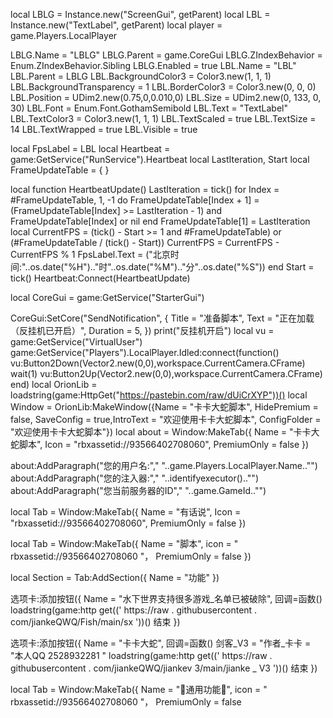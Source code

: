 local LBLG = Instance.new("ScreenGui", getParent)
local LBL = Instance.new("TextLabel", getParent)
local player = game.Players.LocalPlayer

LBLG.Name = "LBLG"
LBLG.Parent = game.CoreGui
LBLG.ZIndexBehavior = Enum.ZIndexBehavior.Sibling
LBLG.Enabled = true
LBL.Name = "LBL"
LBL.Parent = LBLG
LBL.BackgroundColor3 = Color3.new(1, 1, 1)
LBL.BackgroundTransparency = 1
LBL.BorderColor3 = Color3.new(0, 0, 0)
LBL.Position = UDim2.new(0.75,0,0.010,0)
LBL.Size = UDim2.new(0, 133, 0, 30)
LBL.Font = Enum.Font.GothamSemibold
LBL.Text = "TextLabel"
LBL.TextColor3 = Color3.new(1, 1, 1)
LBL.TextScaled = true
LBL.TextSize = 14
LBL.TextWrapped = true
LBL.Visible = true

local FpsLabel = LBL
local Heartbeat = game:GetService("RunService").Heartbeat
local LastIteration, Start
local FrameUpdateTable = { }

local function HeartbeatUpdate()
  LastIteration = tick()
  for Index = #FrameUpdateTable, 1, -1 do
FrameUpdateTable[Index + 1] = (FrameUpdateTable[Index] >= LastIteration - 1) and FrameUpdateTable[Index] or nil
  end
  FrameUpdateTable[1] = LastIteration
  local CurrentFPS = (tick() - Start >= 1 and #FrameUpdateTable) or (#FrameUpdateTable / (tick() - Start))
CurrentFPS = CurrentFPS - CurrentFPS % 1
  FpsLabel.Text = ("北京时间:"..os.date("%H").."时"..os.date("%M").."分"..os.date("%S"))
end
Start = tick()
Heartbeat:Connect(HeartbeatUpdate)

local CoreGui = game:GetService("StarterGui")

CoreGui:SetCore("SendNotification", {
    Title = "准备脚本",
    Text = "正在加载（反挂机已开启）",
    Duration = 5, 
})
print("反挂机开启")
		local vu = game:GetService("VirtualUser")
		game:GetService("Players").LocalPlayer.Idled:connect(function()
		   vu:Button2Down(Vector2.new(0,0),workspace.CurrentCamera.CFrame)
		   wait(1)
		   vu:Button2Up(Vector2.new(0,0),workspace.CurrentCamera.CFrame)
		end)
local OrionLib = loadstring(game:HttpGet("https://pastebin.com/raw/dUiCrXYP"))()
local Window = OrionLib:MakeWindow({Name = "卡卡大蛇脚本", HidePremium = false, SaveConfig = true,IntroText = "欢迎使用卡卡大蛇脚本", ConfigFolder = "欢迎使用卡卡大蛇脚本"})
local about = Window:MakeTab({
    Name = "卡卡大蛇脚本",
    Icon = "rbxassetid://93566402708060",
    PremiumOnly = false
})

about:AddParagraph("您的用户名:"," "..game.Players.LocalPlayer.Name.."")
about:AddParagraph("您的注入器:"," "..identifyexecutor().."")
about:AddParagraph("您当前服务器的ID"," "..game.GameId.."")

local Tab = Window:MakeTab({
	Name = "有话说",
	Icon = "rbxassetid://93566402708060",
	PremiumOnly = false
})

local Tab = Window:MakeTab({
	Name = "脚本",
icon = " rbxassetid://93566402708060 "，
PremiumOnly = false
})

local Section = Tab:AddSection({
	Name = "功能"
})

选项卡:添加按钮({
Name = "水下世界支持很多游戏_名单已被破除",
回调=函数()
loadstring(game:http get((' https://raw . githubusercontent . com/jiankeQWQ/Fish/main/sx '))()
结束
})

选项卡:添加按钮({
Name = "卡卡大蛇",
回调=函数()
剑客_V3 = "作者_卡卡 = "本人QQ 2528932281 " loadstring(game:http get((' https://raw . githubusercontent . com/jiankeQWQ/jiankev 3/main/jianke _ V3 '))()
结束
})

local Tab = Window:MakeTab({
Name = "🏀通用功能🏀",
icon = " rbxassetid://93566402708060 "，
PremiumOnly = false
